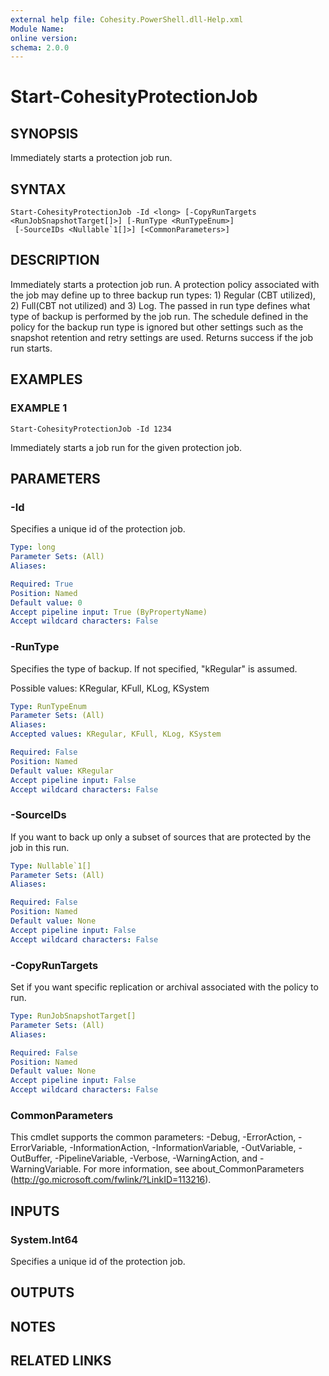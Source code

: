 ```yaml
---
external help file: Cohesity.PowerShell.dll-Help.xml
Module Name:
online version:
schema: 2.0.0
---
```


# Start-CohesityProtectionJob

## SYNOPSIS
Immediately starts a protection job run.

## SYNTAX

```
Start-CohesityProtectionJob -Id <long> [-CopyRunTargets <RunJobSnapshotTarget[]>] [-RunType <RunTypeEnum>]
 [-SourceIDs <Nullable`1[]>] [<CommonParameters>]
```

## DESCRIPTION
Immediately starts a protection job run.
A protection policy associated with the job may define up to three backup run types: 1) Regular (CBT utilized), 2) Full(CBT not utilized) and 3) Log.
The passed in run type defines what type of backup is performed by the job run.
The schedule defined in the policy for the backup run type is ignored but other settings such as the snapshot retention and retry settings are used.
Returns success if the job run starts.

## EXAMPLES

### EXAMPLE 1
```
Start-CohesityProtectionJob -Id 1234
```

Immediately starts a job run for the given protection job.

## PARAMETERS

### -Id
Specifies a unique id of the protection job.

```yaml
Type: long
Parameter Sets: (All)
Aliases:

Required: True
Position: Named
Default value: 0
Accept pipeline input: True (ByPropertyName)
Accept wildcard characters: False
```

### -RunType
Specifies the type of backup.
If not specified, "kRegular" is assumed.

Possible values: KRegular, KFull, KLog, KSystem

```yaml
Type: RunTypeEnum
Parameter Sets: (All)
Aliases:
Accepted values: KRegular, KFull, KLog, KSystem

Required: False
Position: Named
Default value: KRegular
Accept pipeline input: False
Accept wildcard characters: False
```

### -SourceIDs
If you want to back up only a subset of sources that are protected by the job in this run.

```yaml
Type: Nullable`1[]
Parameter Sets: (All)
Aliases:

Required: False
Position: Named
Default value: None
Accept pipeline input: False
Accept wildcard characters: False
```

### -CopyRunTargets
Set if you want specific replication or archival associated with the policy to run.

```yaml
Type: RunJobSnapshotTarget[]
Parameter Sets: (All)
Aliases:

Required: False
Position: Named
Default value: None
Accept pipeline input: False
Accept wildcard characters: False
```

### CommonParameters
This cmdlet supports the common parameters: -Debug, -ErrorAction, -ErrorVariable, -InformationAction, -InformationVariable, -OutVariable, -OutBuffer, -PipelineVariable, -Verbose, -WarningAction, and -WarningVariable.
For more information, see about_CommonParameters (http://go.microsoft.com/fwlink/?LinkID=113216).

## INPUTS

### System.Int64
Specifies a unique id of the protection job.

## OUTPUTS

## NOTES

## RELATED LINKS
